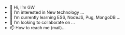 - 👋 Hi, I’m GW
- 👀 I’m interested in New technology ...
- 🌱 I’m currently learning ES6, NodeJS, Pug, MongoDB ...
- 💞️ I’m looking to collaborate on ...
- 📫 How to reach me (mail)...

<!---
GitHubGW/GitHubGW is a ✨ special ✨ repository because its `README.md` (this file) appears on your GitHub profile.
You can click the Preview link to take a look at your changes.
--->
